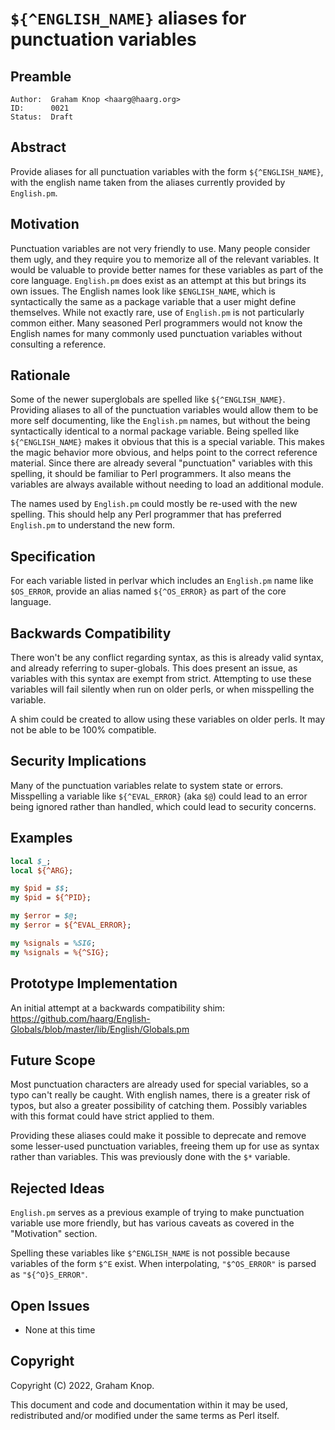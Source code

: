 # `${^ENGLISH_NAME}` aliases for punctuation variables

## Preamble

    Author:  Graham Knop <haarg@haarg.org>
    ID:      0021
    Status:  Draft

## Abstract

Provide aliases for all punctuation variables with the form
`${^ENGLISH_NAME}`, with the english name taken from the aliases currently
provided by `English.pm`.

## Motivation

Punctuation variables are not very friendly to use. Many people consider them
ugly, and they require you to memorize all of the relevant variables. It would
be valuable to provide better names for these variables as part of the core
language. `English.pm` does exist as an attempt at this but brings its own
issues. The English names look like `$ENGLISH_NAME`, which is syntactically
the same as a package variable that a user might define themselves. While not
exactly rare, use of `English.pm` is not particularly common either. Many
seasoned Perl programmers would not know the English names for many commonly
used punctuation variables without consulting a reference.

## Rationale

Some of the newer superglobals are spelled like `${^ENGLISH_NAME}`. Providing
aliases to all of the punctuation variables would allow them to be more self
documenting, like the `English.pm` names, but without the being syntactically
identical to a normal package variable. Being spelled like `${^ENGLISH_NAME}`
makes it obvious that this is a special variable. This makes the magic
behavior more obvious, and helps point to the correct reference material.
Since there are already several "punctuation" variables with this spelling, it
should be familiar to Perl programmers. It also means the variables are always
available without needing to load an additional module.

The names used by `English.pm` could mostly be re-used with the new spelling.
This should help any Perl programmer that has preferred `English.pm` to
understand the new form.

## Specification

For each variable listed in perlvar which includes an `English.pm` name like
`$OS_ERROR`, provide an alias named `${^OS_ERROR}` as part of the core
language.

## Backwards Compatibility

There won't be any conflict regarding syntax, as this is already valid syntax,
and already referring to super-globals. This does present an issue, as
variables with this syntax are exempt from strict. Attempting to use these
variables will fail silently when run on older perls, or when misspelling the
variable.

A shim could be created to allow using these variables on older perls. It may
not be able to be 100% compatible.

## Security Implications

Many of the punctuation variables relate to system state or errors.
Misspelling a variable like `${^EVAL_ERROR}` (aka `$@`) could lead to an error
being ignored rather than handled, which could lead to security concerns.

## Examples

```perl
local $_;
local ${^ARG};

my $pid = $$;
my $pid = ${^PID};

my $error = $@;
my $error = ${^EVAL_ERROR};

my %signals = %SIG;
my %signals = %{^SIG};
```

## Prototype Implementation

An initial attempt at a backwards compatibility shim:
https://github.com/haarg/English-Globals/blob/master/lib/English/Globals.pm

## Future Scope

Most punctuation characters are already used for special variables, so a typo
can't really be caught. With english names, there is a greater risk of typos,
but also a greater possibility of catching them. Possibly variables with this
format could have strict applied to them.

Providing these aliases could make it possible to deprecate and remove some
lesser-used punctuation variables, freeing them up for use as syntax rather
than variables. This was previously done with the `$*` variable.

## Rejected Ideas

`English.pm` serves as a previous example of trying to make punctuation
variable use more friendly, but has various caveats as covered in the
"Motivation" section.

Spelling these variables like `$^ENGLISH_NAME` is not possible because
variables of the form `$^E` exist. When interpolating, `"$^OS_ERROR"` is
parsed as `"${^O}S_ERROR"`.

## Open Issues

  - None at this time

## Copyright

Copyright (C) 2022, Graham Knop.

This document and code and documentation within it may be used, redistributed and/or modified under the same terms as Perl itself.
